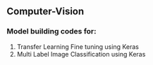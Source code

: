 ## Computer-Vision

### Model building codes for:

1. Transfer Learning Fine tuning using Keras
2. Multi Label Image Classification using Keras
